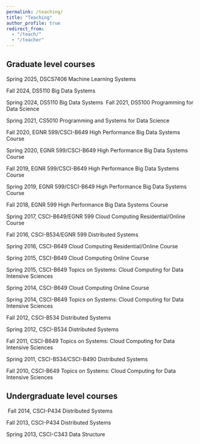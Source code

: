 ```yaml
---
permalink: /teaching/
title: "Teaching"
author_profile: true
redirect_from: 
  - "/teach/"
  - "/teacher"
---
```


## Graduate level courses

Spring 2025, DSCS7406 Machine Learning Systems

Fall 2024, DS5110 Big Data Systems

Spring 2024, DS5110 Big Data Systems
​
Fall 2021, DS5100 Programming for Data Science

Spring 2021, CS5010 Programming and Systems for Data Science

Fall 2020, EGNR 599/CSCI-B649 High Performance Big Data Systems Course

Spring 2020, EGNR 599/CSCI-B649 High Performance Big Data Systems Course

Fall 2019, EGNR 599/CSCI-B649 High Performance Big Data Systems Course

Spring 2019, EGNR 599/CSCI-B649 High Performance Big Data Systems Course

Fall 2018, EGNR 599 High Performance Big Data Systems Course

Spring 2017, CSCI-B649/EGNR 599 Cloud Computing Residential/Online Course

Fall 2016, CSCI-B534/EGNR 599 Distributed Systems

Spring 2016, CSCI-B649 Cloud Computing Residential/Online Course 

Spring 2015, CSCI-B649 Cloud Computing Online Course

Spring 2015, CSCI-B649 Topics on Systems: Cloud Computing for Data Intensive Sciences

Spring 2014, CSCI-B649 Cloud Computing Online Course

Spring 2014, CSCI-B649 Topics on Systems: Cloud Computing for Data Intensive Sciences

Fall 2012, CSCI-B534 Distributed Systems

Spring 2012, CSCI-B534 Distributed Systems

Fall 2011, CSCI-B649 Topics on Systems: Cloud Computing for Data Intensive Sciences

Spring 2011, CSCI-B534/CSCI-B490 Distributed Systems

Fall 2010, CSCI-B649 Topics on Systems: Cloud Computing for Data Intensive Sciences

## Undergraduate level courses
​
Fall 2014, CSCI-P434 Distributed Systems 

Fall 2013, CSCI-P434 Distributed Systems 

Spring 2013, CSCI-C343  Data Structure